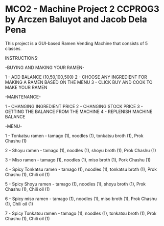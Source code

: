 # MCO2 - Machine Project 2 CCPROG3 by Arczen Baluyot and Jacob Dela Pena
This project is a GUI-based Ramen Vending Machine that consists of 5 classes.

INSTRUCTIONS:

-BUYING AND MAKING YOUR RAMEN-

1 - ADD BALANCE (10,50,100,500)
2 - CHOOSE ANY INGREDIENT FOR MAKING A RAMEN BASED ON THE MENU
3 - CLICK BUY AND COOK TO MAKE YOUR RAMEN

-MAINTENANCE-

1 - CHANGING INGREDIENT PRICE
2 - CHANGING STOCK PRICE
3 - GETTING THE BALANCE FROM THE MACHINE
4 - REPLENISH MACHINE BALANCE

-MENU-

1 - Tonkatsu ramen - tamago (1), noodles (1), tonkatsu broth (1), Prok Chashu (1)

2 - Shoyu ramen - tamago (1), noodles (1), shoyu broth (1), Prok Chashu (1)

3 - Miso ramen - tamago (1), noodles (1), miso broth (1), Pork Chashu (1)

4 - Spicy Tonkatsu ramen - tamago (1), noodles (1), tonkatsu broth (1), Prok Chashu (1), Chili oil (1)

5 - Spicy Shoyu ramen - tamago (1), noodles (1), shoyu broth (1), Prok Chashu (1), Chili oil (1)

6 - Spicy miso ramen -  tamago (1), noodles (1), miso broth (1), Prok Chashu (1), Chili oil (1)

7 - Spicy Tonkatsu ramen -  tamago (1), noodles (1), tonkatsu broth (1), Prok Chashu (1), Chili oil  (1)
